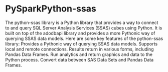 # PySparkPython-ssas
The python-ssas library is a Python library that provides a way to connect to and query SQL Server Analysis Services (SSAS) cubes using Python. 
It is built on top of the adodbapi library and provides a more Pythonic way of querying SSAS data models.
Here are some key features of the python-ssas library:
Provides a Pythonic way of querying SSAS data models.
Supports local and remote connections.
Results return in various forms, including Pandas Data Frames.
Run analytics and return graphics and data to the Python process.
Convert data between SAS Data Sets and Pandas Data Frames.
